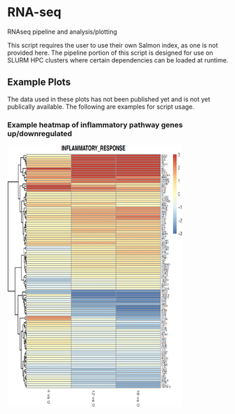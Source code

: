 # RNA-seq
RNAseq pipeline and analysis/plotting

This script requires the user to use their own Salmon index, as one is not provided here. The pipeline portion of this script is designed for use on SLURM HPC clusters where certain dependencies can be loaded at runtime. 

## Example Plots
The data used in these plots has not been published yet and is not yet publically available. The following are examples for script usage. 

### Example heatmap of inflammatory pathway genes up/downregulated 
<img src="https://github.com/TJ-Sears/RNA-seq/blob/main/ExamplePlots/heatmap_screenshot2.png" width="400" height="600">


